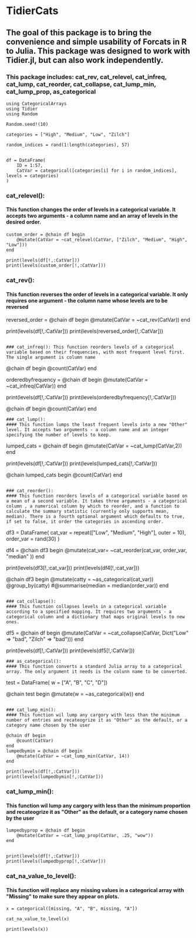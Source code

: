 # TidierCats

## The goal of this package is to bring the convenience and simple usability of Forcats in R to Julia. This package was designed  to work with Tidier.jl, but can also work independently.

### This package includes: cat_rev, cat_relevel, cat_infreq, cat_lump, cat_reorder, cat_collapse, cat_lump_min, cat_lump_prop, as_categorical
 
```
using CategoricalArrays
using Tidier
using Random

Random.seed!(10)

categories = ["High", "Medium", "Low", "Zilch"]

random_indices = rand(1:length(categories), 57)


df = DataFrame(
    ID = 1:57,
    CatVar = categorical([categories[i] for i in random_indices], levels = categories)
)
```

### cat_relevel(): 
#### This function changes the order of levels in a categorical variable. It accepts two arguments - a column name and an array of levels in the desired order.
```
custom_order = @chain df begin
    @mutate(CatVar = ~cat_relevel(CatVar, ["Zilch", "Medium", "High", "Low"]))
end

print(levels(df[!,:CatVar]))
print(levels(custom_order[!,:CatVar]))

```

### cat_rev(): 
#### This function reverses the order of levels in a categorical variable. It only requires one argument - the column name whose levels are to be reversed
reversed_order = @chain df begin
    @mutate(CatVar = ~cat_rev(CatVar))
end

print(levels(df[!,:CatVar]))
print(levels(reversed_order[!,:CatVar]))

```

### cat_infreq(): This function reorders levels of a categorical variable based on their frequencies, with most frequent level first. The single argument is column name

```
@chain df begin
    @count(CatVar)
end

orderedbyfrequency = @chain df begin
    @mutate(CatVar = ~cat_infreq(CatVar))
end

print(levels(df[!,:CatVar]))
print(levels(orderedbyfrequency[!,:CatVar]))

@chain df begin
    @count(CatVar)
end

```
### cat_lump(): 
#### This function lumps the least frequent levels into a new "Other" level. It accepts two arguments - a column name and an integer specifying the number of levels to keep.
```

lumped_cats = @chain df begin
    @mutate(CatVar = ~cat_lump(CatVar,2))
end

print(levels(df[!,:CatVar]))
print(levels(lumped_cats[!,:CatVar]))

@chain lumped_cats begin
    @count(CatVar)
end
```

### cat_reorder(): 
#### This function reorders levels of a categorical variable based on a mean of a second variable. It takes three arguments - a categorical column , a numerical column by which to reorder, and a function to calculate the summary statistic (currently only supports mean, median). There is a fourth optional argument which defaults to true, if set to false, it order the categories in ascending order.

```

df3 = DataFrame(
    cat_var = repeat(["Low", "Medium", "High"], outer = 10),
    order_var = rand(30)
)

df4 = @chain df3 begin
    @mutate(cat_var= ~cat_reorder(cat_var, order_var, "median" ))
end


print(levels(df3[!,:cat_var]))
print(levels(df4[!,:cat_var]))

@chain df3 begin
    @mutate(catty = ~as_categorical(cat_var))
    @group_by(catty)
    #@summarise(median = median(order_var))
end
```

### cat_collapse(): 
#### This function collapses levels in a categorical variable according to a specified mapping. It requires two arguments - a categorical column and a dictionary that maps original levels to new ones.
```
df5 = @chain df begin
    @mutate(CatVar = ~cat_collapse(CatVar, Dict("Low" => "bad", "Zilch" => "bad")))
end

print(levels(df[!,:CatVar]))
print(levels(df5[!,:CatVar]))
```
### as_categorical(): 
#### This function converts a standard Julia array to a categorical array. The only argument it needs is the colunn name to be converted.
```
test = DataFrame( w = ["A", "B", "C", "D"])

@chain test begin 
    @mutate(w = ~as_categorical(w))
end
```

### cat_lump_min(): 
#### This function wil lump any cargory with less than the minimum number of entries and recateogrize it as "Other" as the default, or a category name chosen by the user

@chain df begin
    @count(CatVar)
end
lumpedbymin = @chain df begin
    @mutate(CatVar = ~cat_lump_min(CatVar, 14))
end

print(levels(df[!,:CatVar]))
print(levels(lumpedbymin[!,:CatVar]))

```
### cat_lump_min(): 
#### This function wil lump any cargory with less than the minimum proportion and recateogrize it as "Other" as the default, or a category name chosen by the user

```
lumpedbyprop = @chain df begin
    @mutate(CatVar = ~cat_lump_prop(CatVar, .25, "wow"))
end


print(levels(df[!,:CatVar]))
print(levels(lumpedbyprop[!,:CatVar]))
```


### cat_na_value_to_level(): 
#### This function will replace any missing values in a categorical array with "Missing" to make sure they appear on plots. 

```
x = categorical([missing, "A", "B", missing, "A"])

cat_na_value_to_level(x)

print(levels(x))

```